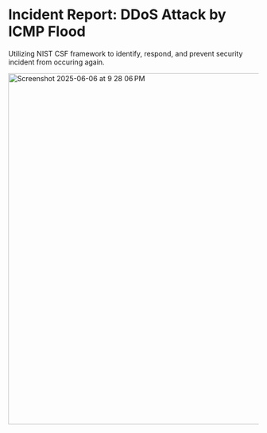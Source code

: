 # Incident Report:  DDoS Attack by ICMP Flood

Utilizing NIST CSF framework to identify, respond, and prevent security incident from occuring again. 

<img width="706" alt="Screenshot 2025-06-06 at 9 28 06 PM" src="https://github.com/user-attachments/assets/8907f045-54e1-4f1b-b4e3-bf29fc86b3dc" />
